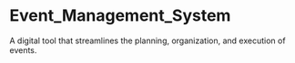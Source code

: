 # Event_Management_System
A digital tool that streamlines the planning, organization, and execution of events.
